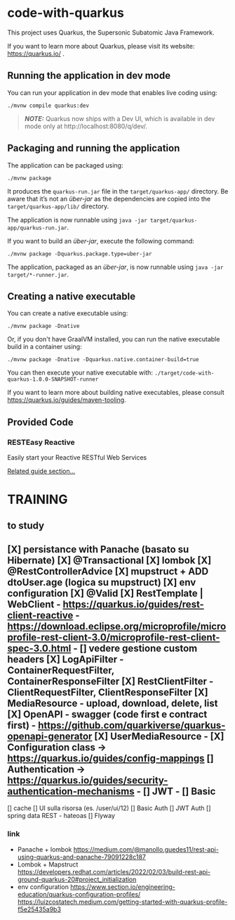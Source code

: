 # code-with-quarkus

This project uses Quarkus, the Supersonic Subatomic Java Framework.

If you want to learn more about Quarkus, please visit its website: https://quarkus.io/ .

## Running the application in dev mode

You can run your application in dev mode that enables live coding using:
```shell script
./mvnw compile quarkus:dev
```

> **_NOTE:_**  Quarkus now ships with a Dev UI, which is available in dev mode only at http://localhost:8080/q/dev/.

## Packaging and running the application

The application can be packaged using:
```shell script
./mvnw package
```
It produces the `quarkus-run.jar` file in the `target/quarkus-app/` directory.
Be aware that it’s not an _über-jar_ as the dependencies are copied into the `target/quarkus-app/lib/` directory.

The application is now runnable using `java -jar target/quarkus-app/quarkus-run.jar`.

If you want to build an _über-jar_, execute the following command:
```shell script
./mvnw package -Dquarkus.package.type=uber-jar
```

The application, packaged as an _über-jar_, is now runnable using `java -jar target/*-runner.jar`.

## Creating a native executable

You can create a native executable using: 
```shell script
./mvnw package -Dnative
```

Or, if you don't have GraalVM installed, you can run the native executable build in a container using: 
```shell script
./mvnw package -Dnative -Dquarkus.native.container-build=true
```

You can then execute your native executable with: `./target/code-with-quarkus-1.0.0-SNAPSHOT-runner`

If you want to learn more about building native executables, please consult https://quarkus.io/guides/maven-tooling.

## Provided Code

### RESTEasy Reactive

Easily start your Reactive RESTful Web Services

[Related guide section...](https://quarkus.io/guides/getting-started-reactive#reactive-jax-rs-resources)


# TRAINING

## to study
[X] persistance with Panache (basato su Hibernate)
[X] @Transactional
[X] lombok
[X] @RestControllerAdvice
[X] mupstruct + ADD dtoUser.age (logica su mupstruct)
[X] env configuration
[X] @Valid
[X] RestTemplate | WebClient
    - https://quarkus.io/guides/rest-client-reactive
    - https://download.eclipse.org/microprofile/microprofile-rest-client-3.0/microprofile-rest-client-spec-3.0.html
    - [] vedere gestione custom headers
[X] LogApiFilter - ContainerRequestFilter, ContainerResponseFilter
[X] RestClientFilter - ClientRequestFilter, ClientResponseFilter
[X] MediaResource - upload, download, delete, list
[X] OpenAPI - swagger (code first e contract first)
    - https://github.com/quarkiverse/quarkus-openapi-generator
[X] UserMediaResource
    - [X] Configuration class -> https://quarkus.io/guides/config-mappings
[] Authentication -> https://quarkus.io/guides/security-authentication-mechanisms
    - [] JWT 
    - [] Basic
---
[] cache
[] UI sulla risorsa (es. /user/ui/12)
[] Basic Auth
[] JWT Auth
[] spring data REST - hateoas
[] Flyway

### link
- Panache + lombok
    https://medium.com/@manollo.guedes11/rest-api-using-quarkus-and-panache-79091228c187
- Lombok + Mapstruct
    https://developers.redhat.com/articles/2022/02/03/build-rest-api-ground-quarkus-20#project_initialization
- env configuration
  https://www.section.io/engineering-education/quarkus-configuration-profiles/
  https://luizcostatech.medium.com/getting-started-with-quarkus-profile-f5e25435a9b3
